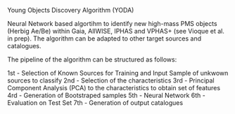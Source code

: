 Young Objects Discovery Algorithm (YODA)

Neural Network based algortihm to identify new high-mass PMS objects (Herbig Ae/Be) within Gaia, AllWISE, IPHAS and VPHAS+ (see Vioque et al. in prep). The algorithm can be adapted to other target sources and catalogues.

The pipeline of the algorithm can be structured as follows:

1st - Selection of Known Sources for Training and Input Sample of unkwown sources to classify
2nd - Selection of the characteristics
3rd - Principal Component Analysis (PCA) to the characteristics to obtain set of features
4rd - Generation of Bootstraped samples
5th - Neural Network
6th - Evaluation on Test Set
7th - Generation of output catalogues
